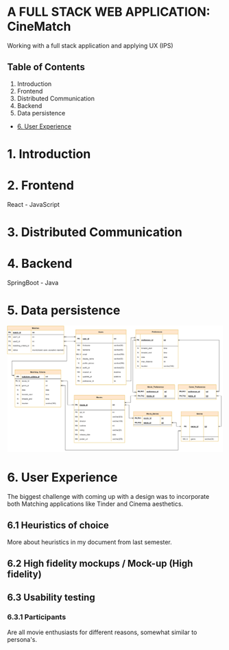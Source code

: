 # A FULL STACK WEB APPLICATION: CineMatch 
Working with a full stack application and applying UX (IPS)

## Table of Contents
1. Introduction
2. Frontend
3. Distributed Communication
4. Backend
5. Data persistence
- [6. User Experience](#6-user-experience)

# 1. Introduction
# 2. Frontend

React - JavaScript

# 3. Distributed Communication
<!--
Some use cases for both HTTPS and JSON:

HTTPS:

-   Any situation where sensitive data is being transmitted over the internet, such as login credentials, payment information, or personal data.
-   Any situation where the data being transmitted needs to be kept confidential and secure, such as in a healthcare application.
-   Any situation where the integrity and authenticity of the data being transmitted needs to be ensured, such as in an online banking application.

JSON:

-   Any situation where structured data needs to be exchanged between systems or applications, such as in a REST API.
-   Any situation where the data being transmitted needs to be lightweight and easily parsable, such as in a mobile app or web application.
-   Any situation where the data being transmitted needs to be easily readable and editable by developers, such as in a configuration file.
-->
# 4. Backend

SpringBoot - Java

# 5. Data persistence

<img src="/Media/ERD_v1_CineMatch.png" alt="Entity Relationship Diagram - CineMatch" width="800">

<!-- ### Info for later

Storing only the essential information in your local database will reduce storage requirements and minimize redundancy. When a user requests more detailed information about a movie, you can make a request to the API to fetch that information and display it to the user. This way, you can ensure that your database remains lightweight and only contains the necessary information.
--> 
# 6. User Experience

The biggest challenge with coming up with a design was to incorporate both Matching applications like Tinder and Cinema aesthetics. 

## 6.1 Heuristics of choice

More about heuristics in my document from last semester.

## 6.2 High fidelity mockups / Mock-up (High fidelity)

## 6.3 Usability testing

### 6.3.1 Participants 

Are all movie enthusiasts for different reasons, somewhat similar to persona's. 


